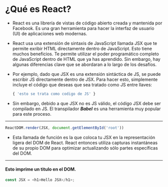 # ¿Qué es React?

* React es una librería de vistas de código abierto creada y mantenida por Facebook. Es una gran herramienta para hacer la interfaz de usuario (UI) de aplicaciones web modernas.

* React usa una extensión de sintaxis de JavaScript llamada JSX que te permite exribir HTML directamente dentro de JavaScript. Esto tiene muchos beneficios. Te permite utilizar el poder programático completo de JavaScript dentro de HTML que ya has aprendido. Sin embargo, hay algunas diferencias clave que se abordaran a lo largo de los desafíos.

* Por ejemplo, dado que JSX es una extensión sintáctica de JS, se puede escribir JS directamente dentro de JSX. Para hacer esto, simplemente incluye el código que deseas que sea tratado como JS entre llaves:

    ```JavaScript
    { 'esto se trata como codigo de JS' }
    ```

* Sin embargo, debido a que JSX no es JS válido, el código JSX debe ser compilado en JS. El transpilador ***Babel*** es una herramienta muy popular para este proceso.
---
```JavaScript
ReactDOM.render(JSX, document.getElementById('root'))
```
* Esta llamada de función es la que coloca tu JSX en la representación ligera del DOM de React. React entonces utiliza capturas instantáneas de su propio DOM para optimizar actualizando sólo partes específicas del DOM.

---
#### Esto imprime un titulo en el DOM.
```JavaScript
const JSX = <h1>Hello JSX</h1>;
```